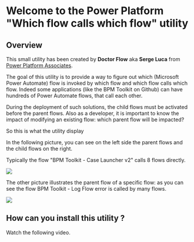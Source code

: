 # **Welcome to the Power Platform "Which flow calls which flow" utility**

## Overview 

This small utility has been created by **Doctor Flow** aka **Serge Luca** from [Power Platform Associates](https://www.shareql.com).

The goal of this utility is to provide a way to figure out which (Microsoft Power Automate) flow is invoked by which flow and which flow calls which flow.
Indeed some applications (like the BPM Toolkit on Github) can have hundreds of Power Automate flows, that call each other.

During the deployment of such solutions, the child flows must be activated before the parent flows.
Also as a developer, it is important to know the impact of modifying an existing flow: which parent flow will be impacted?

So this is what the utility display 

In the following picture, you can see on the left side the parent flows and the child flows on the right.

Typically the flow "BPM Toolkit - Case Launcher v2" calls 8 flows directly.

![](https://github.com/sergeluca/PowerPlatform-Which-flow-calls-which-flow/blob/main/Images/flowcallsflow.jpg)



The other picture illustrates the parent flow of a specific flow: as you can see the flow BPM Toolkit - Log Flow error is called by many flows.

![](https://github.com/sergeluca/PowerPlatform-Which-flow-calls-which-flow/blob/main/Images/flowiscalledby.jpg)

## How can you install this utility ?

Watch the following video.




